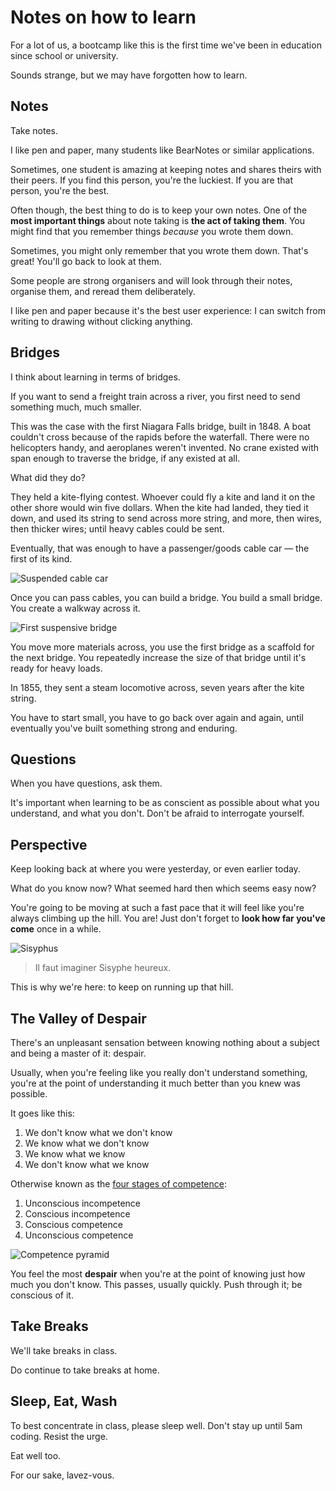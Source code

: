 # Notes on how to learn

For a lot of us, a bootcamp like this is the first time we've been in education since school or university.

Sounds strange, but we may have forgotten how to learn.

## Notes

Take notes.

I like pen and paper, many students like BearNotes or similar applications.

Sometimes, one student is amazing at keeping notes and shares theirs with their peers.
If you find this person, you're the luckiest.
If you are that person, you're the best.

Often though, the best thing to do is to keep your own notes. One of the **most important things** about note taking is **the act of taking them**.
You might find that you remember things _because_ you wrote them down.

Sometimes, you might only remember that you wrote them down. That's great! You'll go back to look at them.

Some people are strong organisers and will look through their notes, organise them, and reread them deliberately.

I like pen and paper because it's the best user experience:
I can switch from writing to drawing without clicking anything.

## Bridges

I think about learning in terms of bridges.

If you want to send a freight train across a river, you first need to send something much, much smaller.

This was the case with the first Niagara Falls bridge, built in 1848.
A boat couldn't cross because of the rapids before the waterfall.
There were no helicopters handy, and aeroplanes weren't invented.
No crane existed with span enough to traverse the bridge, if any existed at all.

What did they do?

They held a kite-flying contest. Whoever could fly a kite and land it on the other shore would win five dollars.
When the kite had landed, they tied it down, and used its string to send across more string, and more, then wires, then thicker wires; until heavy cables could be sent.

Eventually, that was enough to have a passenger/goods cable car — the first of its kind.

![Suspended cable car](https://static.ferrovial.com/wp-content/uploads/sites/3/2016/02/13161035/Reproduccion-acuarela-1976-Donna-Marie-Campbell.jpg)

Once you can pass cables, you can build a bridge.
You build a small bridge.
You create a walkway across it.

![First suspensive bridge](https://static.ferrovial.com/wp-content/uploads/sites/3/2016/02/13161038/puente-rio-niagara-con-una-cometa.jpg)

You move more materials across, you use the first bridge as a scaffold for the next bridge.
You repeatedly increase the size of that bridge until it's ready for heavy loads.

In 1855, they sent a steam locomotive across, seven years after the kite string.

You have to start small, you have to go back over again and again, until eventually you've built something strong and enduring.

## Questions

When you have questions, ask them.

It's important when learning to be as conscient as possible about what you understand, and what you don't.
Don't be afraid to interrogate yourself.

## Perspective

Keep looking back at where you were yesterday, or even earlier today.

What do you know now? What seemed hard then which seems easy now?

You're going to be moving at such a fast pace that it will feel like you're always climbing up the hill. You are! Just don't forget to **look how far you've come** once in a while.

![Sisyphus](https://collection.cdn-pictorem.com/collection/900_1948500.jpg)

> Il faut imaginer Sisyphe heureux.

This is why we're here: to keep on running up that hill.

## The Valley of Despair

There's an unpleasant sensation between knowing nothing about a subject and being a master of it: despair.

Usually, when you're feeling like you really don't understand something,
you're at the point of understanding it much better than you knew was possible.

It goes like this:

1. We don't know what we don't know
2. We know what we don't know
3. We know what we know
4. We don't know what we know

Otherwise known as the [four stages of competence](https://en.wikipedia.org/wiki/Four_stages_of_competence):

1. Unconscious incompetence
2. Conscious incompetence
3. Conscious competence
4. Unconscious competence

![Competence pyramid](https://upload.wikimedia.org/wikipedia/commons/thumb/5/57/Competence_Hierarchy_adapted_from_Noel_Burch_by_Igor_Kokcharov.svg/2880px-Competence_Hierarchy_adapted_from_Noel_Burch_by_Igor_Kokcharov.svg.png)

You feel the most **despair** when you're at the point of knowing just how much you don't know.
This passes, usually quickly.
Push through it; be conscious of it.

## Take Breaks

We'll take breaks in class.

Do continue to take breaks at home.

## Sleep, Eat, Wash

To best concentrate in class, please sleep well. Don't stay up until 5am coding. Resist the urge.

Eat well too.

For our sake, lavez-vous.
